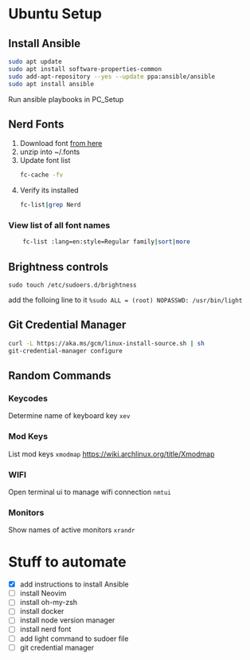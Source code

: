 # Ubuntu Setup
## Install Ansible
```bash
sudo apt update
sudo apt install software-properties-common
sudo add-apt-repository --yes --update ppa:ansible/ansible
sudo apt install ansible
```
Run ansible playbooks in PC_Setup
## Nerd Fonts
1. Download font [from here](https://www.nerdfonts.com/font-downloads)
2. unzip into ~/.fonts
3. Update font list
   ```bash
   fc-cache -fv
   ```
4. Verify its installed
   ```bash
   fc-list|grep Nerd
   ```
### View list of all font names
```bash
    fc-list :lang=en:style=Regular family|sort|more
```
## Brightness controls
```sudo touch /etc/sudoers.d/brightness```

add the folloing line to it
```%sudo ALL = (root) NOPASSWD: /usr/bin/light```

## Git Credential Manager
```bash
curl -L https://aka.ms/gcm/linux-install-source.sh | sh
git-credential-manager configure
```

## Random Commands

### Keycodes
Determine name of keyboard key
``` xev ```
### Mod Keys
List mod keys
```xmodmap```
https://wiki.archlinux.org/title/Xmodmap

### WIFI
Open terminal ui to manage wifi connection
```nmtui```

### Monitors
Show names of active monitors
```xrandr```

# Stuff to automate
- [x] add instructions to install Ansible
- [ ] install Neovim
- [ ] install oh-my-zsh
- [ ] install docker
- [ ] install node version manager
- [ ] install nerd font
- [ ] add light command to sudoer file
- [ ] git credential manager
